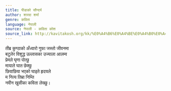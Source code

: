 ```yaml
---
title: पीडाको सौन्दर्य
author: शारदा शर्मा
genre: कविता
language: नेपाली
source: नेपाली - कविता कोश
source_link: http://kavitakosh.org/kk/%E0%A4%B6%E0%A4%BE%E0%A4%B0%E0%A4%A6%E0%A4%BE_%E0%A4%B6%E0%A4%B0%E0%A5%8D%E0%A4%AE%E0%A4%BE
---
```


तीब्र कुण्ठाको अँध्यारो गुफा जस्तो जीवनमा  
बटुलेर विशुद्ध उल्लासका उज्याला आलम्व  
प्रेमले घृणा पोत्छु  
मायाले घात छेक्छु  
छियाछिया भएको घाइते हृदयले  
म नित्य तिम्रा निम्ति  
नवीन खुसीका कविता लेख्छु।
